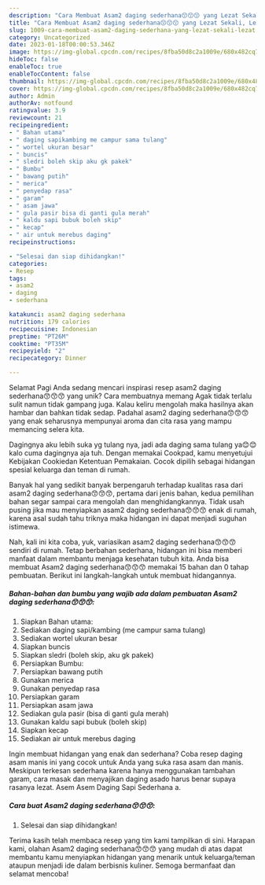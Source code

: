 ```yaml
---
description: "Cara Membuat Asam2 daging sederhana😙😙😙 yang Lezat Sekali, Lezat"
title: "Cara Membuat Asam2 daging sederhana😙😙😙 yang Lezat Sekali, Lezat"
slug: 1009-cara-membuat-asam2-daging-sederhana-yang-lezat-sekali-lezat
category: Uncategorized
date: 2023-01-18T00:00:53.346Z
image: https://img-global.cpcdn.com/recipes/8fba50d8c2a1009e/680x482cq70/asam2-daging-sederhana-foto-resep-utama.jpg
hideToc: false
enableToc: true
enableTocContent: false
thumbnail: https://img-global.cpcdn.com/recipes/8fba50d8c2a1009e/680x482cq70/asam2-daging-sederhana-foto-resep-utama.jpg
cover: https://img-global.cpcdn.com/recipes/8fba50d8c2a1009e/680x482cq70/asam2-daging-sederhana-foto-resep-utama.jpg
author: Admin
authorAv: notfound
ratingvalue: 3.9
reviewcount: 21
recipeingredient:
- " Bahan utama"
- " daging sapikambing me campur sama tulang"
- " wortel ukuran besar"
- " buncis"
- " sledri boleh skip aku gk pakek"
- " Bumbu"
- " bawang putih"
- " merica"
- " penyedap rasa"
- " garam"
- " asam jawa"
- " gula pasir bisa di ganti gula merah"
- " kaldu sapi bubuk boleh skip"
- " kecap"
- " air untuk merebus daging"
recipeinstructions:

- "Selesai dan siap dihidangkan!"
categories:
- Resep
tags:
- asam2
- daging
- sederhana

katakunci: asam2 daging sederhana 
nutrition: 179 calories
recipecuisine: Indonesian
preptime: "PT26M"
cooktime: "PT35M"
recipeyield: "2"
recipecategory: Dinner

---
```



Selamat Pagi Anda sedang mencari inspirasi resep asam2 daging sederhana😙😙😙 yang unik? Cara membuatnya memang Agak tidak terlalu sulit namun tidak gampang juga. Kalau keliru mengolah maka hasilnya akan hambar dan bahkan tidak sedap. Padahal asam2 daging sederhana😙😙😙 yang enak seharusnya mempunyai aroma dan cita rasa yang mampu memancing selera kita.


Dagingnya aku lebih suka yg tulang nya, jadi ada daging sama tulang ya😊😊 kalo cuma dagingnya aja tuh. Dengan memakai Cookpad, kamu menyetujui Kebijakan Cookiedan Ketentuan Pemakaian. Cocok dipilih sebagai hidangan spesial keluarga dan teman di rumah.

Banyak hal yang sedikit banyak berpengaruh terhadap kualitas rasa dari asam2 daging sederhana😙😙😙, pertama dari jenis bahan, kedua pemilihan bahan segar sampai cara mengolah dan menghidangkannya. Tidak usah pusing jika mau menyiapkan asam2 daging sederhana😙😙😙 enak di rumah, karena asal sudah tahu triknya maka hidangan ini dapat menjadi suguhan istimewa.


Nah, kali ini kita coba, yuk, variasikan asam2 daging sederhana😙😙😙 sendiri di rumah. Tetap berbahan sederhana, hidangan ini bisa memberi manfaat dalam membantu menjaga kesehatan tubuh kita. Anda bisa membuat Asam2 daging sederhana😙😙😙 memakai 15 bahan dan 0 tahap pembuatan. Berikut ini langkah-langkah untuk membuat hidangannya.

<!--inarticleads1-->

##### Bahan-bahan dan bumbu yang wajib ada dalam pembuatan Asam2 daging sederhana😙😙😙:

1. Siapkan  Bahan utama:
1. Sediakan  daging sapi/kambing (me campur sama tulang)
1. Sediakan  wortel ukuran besar
1. Siapkan  buncis
1. Siapkan  sledri (boleh skip, aku gk pakek)
1. Persiapkan  Bumbu:
1. Persiapkan  bawang putih
1. Gunakan  merica
1. Gunakan  penyedap rasa
1. Persiapkan  garam
1. Persiapkan  asam jawa
1. Sediakan  gula pasir (bisa di ganti gula merah)
1. Gunakan  kaldu sapi bubuk (boleh skip)
1. Siapkan  kecap
1. Sediakan  air untuk merebus daging


Ingin membuat hidangan yang enak dan sederhana? Coba resep daging asam manis ini yang cocok untuk Anda yang suka rasa asam dan manis. Meskipun terkesan sederhana karena hanya menggunakan tambahan garam, cara masak dan menyajikan daging asado harus benar supaya rasanya lezat. Asem Asem Daging Sapi Sederhana a. 

<!--inarticleads2-->

##### Cara buat Asam2 daging sederhana😙😙😙:


1. Selesai dan siap dihidangkan!



Terima kasih telah membaca resep yang tim kami tampilkan di sini. Harapan kami, olahan Asam2 daging sederhana😙😙😙 yang mudah di atas dapat membantu kamu menyiapkan hidangan yang menarik untuk keluarga/teman ataupun menjadi ide dalam berbisnis kuliner. Semoga bermanfaat dan selamat mencoba!
